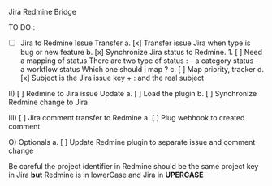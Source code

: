 Jira Redmine Bridge

TO DO :

- [ ] Jira to Redmine Issue Transfer 
      a. [x] Transfer issue Jira when type is bug or new feature 
      b. [x] Synchronize Jira status to Redmine.
              1. [ ] Need a mapping of status
                     There are two type of status : 
                     - a category status
                     - a workflow status
                     Which one should i map ? 
       c. [ ] Map priority, tracker 
       d. [x] Subject is the Jira issue key + : and the real subject 

II) [ ] Redmine to Jira issue Update
        a. [ ] Load the plugin
        b. [ ] Synchronize Redmine change to Jira

III) [ ] Jira comment transfer to Redmine
         a. [ ] Plug webhook to created comment

O) Optionals
   a. [ ] Update Redmine plugin to separate issue and comment change


Be careful the project identifier in Redmine should be the same
project key in Jira **but** Redmine is in lowerCase and Jira
in **UPERCASE**
